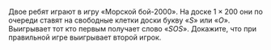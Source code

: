 Двое ребят играют в игру «Морской бой-2000». На доске $1\times 200$ они по очереди ставят на свободные клетки доски букву «$S$» или «$O$». Выигрывает тот кто первым получает слово «$SOS$». Докажите, что при правильной игре выигрывает второй игрок.